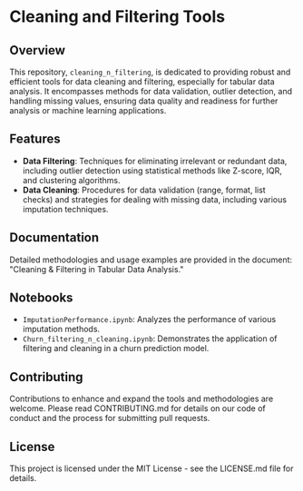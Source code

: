 # Cleaning and Filtering Tools

## Overview
This repository, `cleaning_n_filtering`, is dedicated to providing robust and efficient tools for data cleaning and filtering, especially for tabular data analysis. It encompasses methods for data validation, outlier detection, and handling missing values, ensuring data quality and readiness for further analysis or machine learning applications.

## Features
- **Data Filtering**: Techniques for eliminating irrelevant or redundant data, including outlier detection using statistical methods like Z-score, IQR, and clustering algorithms.
- **Data Cleaning**: Procedures for data validation (range, format, list checks) and strategies for dealing with missing data, including various imputation techniques.

## Documentation
Detailed methodologies and usage examples are provided in the document: "Cleaning & Filtering in Tabular Data Analysis."

## Notebooks
- `ImputationPerformance.ipynb`: Analyzes the performance of various imputation methods.
- `Churn_filtering_n_cleaning.ipynb`: Demonstrates the application of filtering and cleaning in a churn prediction model.

## Contributing
Contributions to enhance and expand the tools and methodologies are welcome. Please read CONTRIBUTING.md for details on our code of conduct and the process for submitting pull requests.

## License
This project is licensed under the MIT License - see the LICENSE.md file for details.

